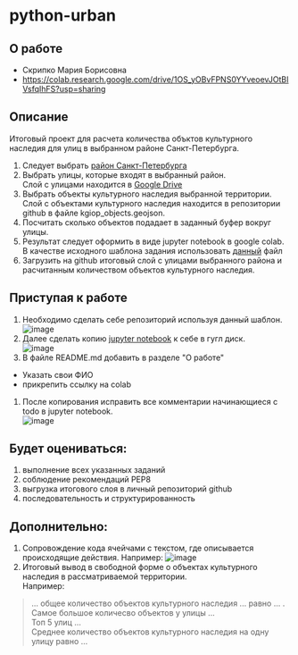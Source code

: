 # python-urban

## О работе
- Скрипко Мария Борисовна 
- https://colab.research.google.com/drive/1OS_yOBvFPNS0YYveoevJOtBIVsfqIhFS?usp=sharing

## Описание
Итоговый проект для расчета количества объктов культурного наследия для улиц в выбранном районе Санкт-Петербурга. 
1. Следует выбрать [район Санкт-Петербурга](https://wiki.openstreetmap.org/wiki/RU:%D0%A1%D0%B0%D0%BD%D0%BA%D1%82-%D0%9F%D0%B5%D1%82%D0%B5%D1%80%D0%B1%D1%83%D1%80%D0%B3/%D0%A0%D0%B0%D0%B9%D0%BE%D0%BD%D1%8B)
1. Выбрать улицы, которые входят в выбранный район.  
  Слой с улицами находится в [Google Drive](https://drive.google.com/file/d/1bUT1E-QSbG1vpSNM2dOG2-LEVXSrPdo3/view?usp=sharing)
1. Выбрать объекты культурного наследия выбранной территории.  
  Слой с объектами культурного наследия находится в репозитории github в файле kgiop_objects.geojson. 
1. Посчитать сколько объектов подадает в заданный буфер вокруг улицы.
1. Результат следует оформить в виде jupyter notebook в google colab.  
  В качестве исходного шаблона задания использовать [данный](https://colab.research.google.com/drive/1nAtzu1yjnkyxot-Hf6beXxoN3-zN9HZ_) файл
1. Загрузить на github итоговый слой с улицами выбранного района и расчитанным количеством объектов культурного наследия. 

## Приступая к работе 
1. Необходимо сделать себе репозиторий используя данный шаблон.  
  ![image](https://user-images.githubusercontent.com/14962819/178701128-479598b3-beda-4a5d-95d4-a169c896c5d9.png)
1. Далее сделать копию [jupyter notebook](https://colab.research.google.com/drive/1nAtzu1yjnkyxot-Hf6beXxoN3-zN9HZ_) к себе в гугл диск.  
  ![image](https://user-images.githubusercontent.com/14962819/178701259-c427b7ea-b145-42a8-84ef-1b5829621d6a.png)
1. В файле README.md добавить в разделе "О работе"
  - Указать свои ФИО
  - прикрепить ссылку на colab
1. После копирования исправить все комментарии начинающиеся с todo в jupyter notebook.  
  ![image](https://user-images.githubusercontent.com/14962819/178701711-0aadfb89-3989-453b-b196-c0ca064c801f.png)

## Будет оцениваться:
1. выполнение всех указанных заданий
1. соблюдение рекомендаций PEP8
1. выгрузка итогового слоя в личный репозиторий github
1. последовательность и структурированность 

## Дополнительно:
1. Сопровождение кода ячейчами с текстом, где описывается происходящие действия. Например:
  ![image](https://user-images.githubusercontent.com/14962819/178705338-b81a9d38-6897-4652-a6cd-64d54b1becd9.png)
1. Итоговый вывод в свободной форме о объектах культурного наследия в рассматриваемой территории.  
  Например:
  > ... общее количество объектов культурного наследия ... равно ... .  
  > Самое большое количесво объектов у улицы ...  
  > Топ 5 улиц ...  
  > Среднее количество объектов культурного наследия на одну улицу равно ...  
